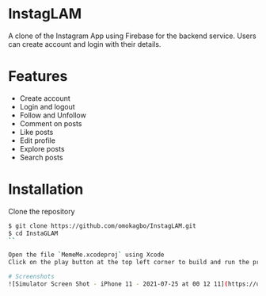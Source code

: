 # InstagLAM

A clone of the Instagram App using Firebase for the backend service. Users can create account and login with their details.


# Features

  - Create account
  - Login and logout
  - Follow and Unfollow
  - Comment on posts
  - Like posts
  - Edit profile
  - Explore posts
  - Search posts

# Installation
Clone the repository
```sh
$ git clone https://github.com/omokagbo/InstagLAM.git
$ cd InstaGLAM
``

Open the file `MemeMe.xcodeproj` using Xcode 
Click on the play button at the top left corner to build and run the project

# Screenshots
![Simulator Screen Shot - iPhone 11 - 2021-07-25 at 00 12 11](https://user-images.githubusercontent.com/69020285/126883751-389c41f4-5b8a-49e5-a4db-8b29d6ca3cd9.png) ![Simulator Screen Shot - iPhone 11 - 2021-07-25 at 00 12 46](https://user-images.githubusercontent.com/69020285/126883753-98c0ef3e-b207-40cb-9ed4-83f8ab7c8434.png) ![Simulator Screen Shot - iPhone 11 - 2021-07-25 at 00 12 23](https://user-images.githubusercontent.com/69020285/126883757-eed7f7c8-8d20-4f06-9092-9b691b1d24dd.png) ![Simulator Screen Shot - iPhone 11 - 2021-07-25 at 00 13 10](https://user-images.githubusercontent.com/69020285/126883764-fff45d3b-6534-4fa2-9014-e517599c5e8f.png) ![Simulator Screen Shot - iPhone 11 - 2021-07-25 at 00 13 19](https://user-images.githubusercontent.com/69020285/126883768-c4700198-955d-4e54-89d4-7d9ba1e03c91.png) ![Simulator Screen Shot - iPhone 11 - 2021-07-25 at 00 13 26](https://user-images.githubusercontent.com/69020285/126883770-a63d7e28-7b87-4e58-84e3-d877c1600c9f.png)

